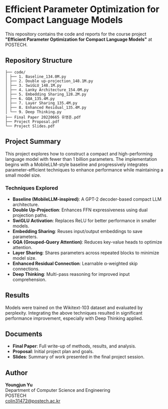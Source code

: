 # Efficient Parameter Optimization for Compact Language Models

This repository contains the code and reports for the course project **"Efficient Parameter Optimization for Compact Language Models"** at POSTECH.

## Repository Structure
```
├── code/
│ ├── 1. Baseline_134.0M.py
│ ├── 2. Double up-projection_148.1M.py
│ ├── 3. SwiGLU_148.1M.py
│ ├── 4. Lanky Architecture_154.0M.py
│ ├── 5. Embedding Sharing_128.2M.py
│ ├── 6. GQA_135.4M.py
│ ├── 7. Layer Sharing_135.4M.py
│ ├── 8. Enhanced Residual_135.4M.py
│ └── 9. Deep Thinking.py
├── Final Paper 20220665 유영준.pdf
├── Project Proposal.pdf
└── Project Slides.pdf
```

## Project Summary

This project explores how to construct a compact and high-performing language model with fewer than 1 billion parameters. The implementation begins with a MobileLLM-style baseline and progressively integrates parameter-efficient techniques to enhance performance while maintaining a small model size.

### Techniques Explored

- **Baseline (MobileLLM-inspired)**: A GPT-2 decoder-based compact LLM architecture.
- **Double Up-Projection**: Enhances FFN expressiveness using dual projection paths.
- **SwiGLU Activation**: Replaces ReLU for better performance in smaller models.
- **Embedding Sharing**: Reuses input/output embeddings to save parameters.
- **GQA (Grouped-Query Attention)**: Reduces key-value heads to optimize attention.
- **Layer Sharing**: Shares parameters across repeated blocks to minimize model size.
- **Enhanced Residual Connection**: Learnable α-weighted skip connections.
- **Deep Thinking**: Multi-pass reasoning for improved input comprehension.

## Results

Models were trained on the Wikitext-103 dataset and evaluated by perplexity. Integrating the above techniques resulted in significant performance improvement, especially with Deep Thinking applied.

## Documents

- **Final Paper**: Full write-up of methods, results, and analysis.
- **Proposal**: Initial project plan and goals.
- **Slides**: Summary of work presented in the final project session.

## Author

**Youngjun Yu**  
Department of Computer Science and Engineering  
POSTECH  
colin31472@postech.ac.kr
